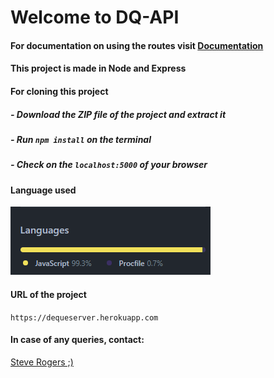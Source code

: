 # Welcome to DQ-API

#### For documentation on using the routes visit [Documentation](https://dequeserver.herokuapp.com/api-docs/)

#### This project is made in Node and Express

#### For cloning this project
##### - Download the ZIP file of the project and extract it
##### - Run ```npm install``` on the terminal
##### - Check on the ```localhost:5000``` of your browser

#### Language used
![](languages.png)


#### URL of the project
```https://dequeserver.herokuapp.com```

#### In case of any queries, contact:
[Steve Rogers ;)](https://github.com/shashank-taliwal)
